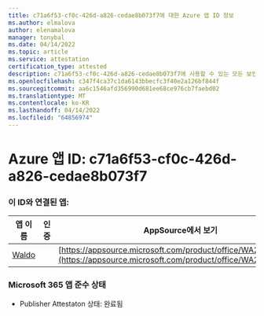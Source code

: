 ```yaml
---
title: c71a6f53-cf0c-426d-a826-cedae8b073f7에 대한 Azure 앱 ID 정보
ms.author: elmalova
author: elenamalova
manager: tonybal
ms.date: 04/14/2022
ms.topic: article
ms.service: attestation
certification_type: attested
description: c71a6f53-cf0c-426d-a826-cedae8b073f7에 사용할 수 있는 모든 보안 및 규정 준수 정보입니다.
ms.openlocfilehash: c347f4ca37c1da6143bbecfc3f40e2a126bf844f
ms.sourcegitcommit: aa6c1546afd356990d681ee68ce976cb7faebd02
ms.translationtype: MT
ms.contentlocale: ko-KR
ms.lasthandoff: 04/14/2022
ms.locfileid: "64856974"
---
```

# <a name="azure-app-id-c71a6f53-cf0c-426d-a826-cedae8b073f7"></a>Azure 앱 ID: c71a6f53-cf0c-426d-a826-cedae8b073f7


### <a name="apps-associated-with-this-id"></a>이 ID와 연결된 앱:
| **앱 이름** | **인증** | **AppSource에서 보기** |
|--------------|---------------|-----------------------|
| [Waldo](../forward/WA200003139.md) |  | [https://appsource.microsoft.com/product/office/WA200003139](https://appsource.microsoft.com/product/office/WA200003139) |

### <a name="microsoft-365-app-compliance-status"></a>Microsoft 365 앱 준수 상태
- Publisher Attestaton 상태: 완료됨
